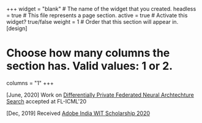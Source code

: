 +++
widget = "blank"  # The name of the widget that you created.
headless = true  # This file represents a page section.
active = true  # Activate this widget? true/false
weight = 1  # Order that this section will appear in.
[design]
  # Choose how many columns the section has. Valid values: 1 or 2.
  columns = "1"
+++

[June, 2020] Work on [Differentially Private Federated Neural Archtechture Search](https://arxiv.org/abs/2006.10559) accepted at FL-ICML'20

[Dec, 2019] Received [Adobe India WIT Scholarship 2020](https://adobe.ly/2Sl1VkY)
